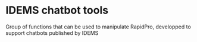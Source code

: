 # IDEMS chatbot tools
Group of functions that can be used to manipulate RapidPro, developped to support chatbots published by IDEMS